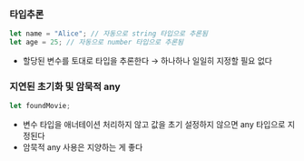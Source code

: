 ### 타입추론
```javascript
let name = "Alice"; // 자동으로 string 타입으로 추론됨
let age = 25; // 자동으로 number 타입으로 추론됨
```
- 할당된 변수를 토대로 타입을 추론한다 
  → 하나하나 일일히 지정할 필요 없다

### 지연된 초기화 및 암묵적 any
```javascript
let foundMovie;
```
- 변수 타입을 애너테이션 처리하지 않고 값을 초기 설정하지 않으면 any 타입으로 지정된다
- 암묵적 any 사용은 지양하는 게 좋다